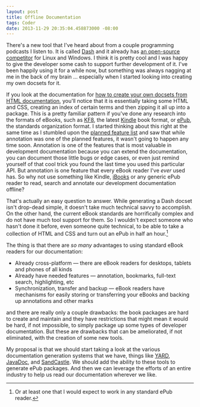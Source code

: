 ```yaml
---
layout: post
title: Offline Documentation
tags: Coder
date: 2013-11-29 20:35:04.458873000 -08:00
---
```


There's a new tool that I've heard about from a couple programming podcasts I listen to. It is called [Dash][dash] and it already has [an open-source competitor][zeal] for Linux and Windows. I think it is pretty cool and I was happy to give the developer some cash to support further development of it. I've been happily using it for a while now, but something was always nagging at me in the back of my brain ... especially when I started looking into creating my own docsets for it.

If you look at the documentation for [how to create your own docsets from HTML documentation][docset], you'll notice that it is essentially taking some HTML and CSS, creating an index of certain terms and then zipping it all up into a package. This is a pretty familiar pattern if you've done any research into the formats of eBooks, such as [KF8][kf8], the latest [Kindle][kindle] book format, or [ePub][epub], the standards organization format. I started thinking about this right at the same time as I stumbled upon the [planned feature list][features] and saw that while annotation was one of the planned features, it wasn't going to happen any time soon. Annotation is one of the features that is most valuable in development documentation because you can extend the documentation, you can document those little bugs or edge cases, or even just remind yourself of that cool trick you found the last time you used this particular API. But annotation is one feature that every eBook reader I've *ever* used has. So why not use something like Kindle, [iBooks][ibooks] or any generic ePub reader to read, search and annotate our development documentation offline?

That's actually an easy question to answer. While generating a Dash docset isn't drop-dead simple, it doesn't take much technical savvy to accomplish. On the other hand, the current eBook standards are horrifically complex and do not have much tool support for them. So I wouldn't expect someone who hasn't done it before, even someone quite technical, to be able to take a collection of HTML and CSS and turn out an ePub in half an hour.[^1]

The thing is that there are *so many* advantages to using standard eBook readers for our documentation:

* Already cross-platform &mdash; there are eBook readers for desktops, tablets and phones of all kinds
* Already have needed features &mdash; annotation, bookmarks, full-text search, highlighting, etc
* Synchronization, transfer and backup &mdash; eBook readers have mechanisms for easily storing or transferring your eBooks and backing up annotations and other marks

and there are really only a couple drawbacks: the book packages are hard to create and maintain and they have restrictions that might mean it would be hard, if not impossible, to simply package up some types of developer documentation. But these are drawbacks that can be ameliorated, if not eliminated, with the creation of some new tools.

My proposal is that we should start taking a look at the various documentation generation systems that we have, things like [YARD][yard], [JavaDoc][javadoc], and [SandCastle][sandcastle]. We should add the ability to these tools to generate ePub packages. And then we can leverage the efforts of an entire industry to help us read our documentation wherever we like.

[^1]: Or at least one that I would expect to work in any standard ePub reader.

[dash]: http://kapeli.com/dash
[docset]: http://kapeli.com/docsets
[epub]: http://www.idpf.org/epub3/latest/overview
[features]: http://blog.kapeli.com/a-sneak-peek-at-dashs-future
[ibooks]: https://www.apple.com/apps/ibooks/
[javadoc]: http://www.oracle.com/technetwork/java/javase/documentation/index-jsp-135444.html
[kf8]: http://www.amazon.com/gp/feature.html?docId=1000729511
[kindle]: https://kindle.amazon.com/
[sandcastle]: https://shfb.codeplex.com/
[yard]: http://yardoc.org/
[zeal]: http://zealdocs.org/
